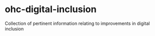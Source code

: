 # ohc-digital-inclusion
Collection of pertinent information relating to improvements in digital inclusion
